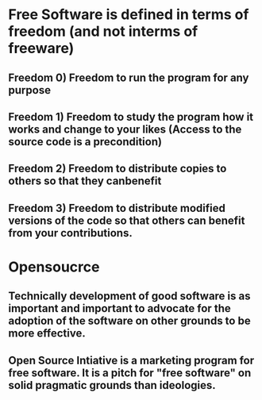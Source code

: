 # Free Software is defined in terms of freedom (and not interms of freeware) 
 
## Freedom 0) Freedom to run the program for any purpose
 
## Freedom 1) Freedom to study the program how it works and change to your likes (Access to the source code is a precondition)
 
## Freedom 2)  Freedom to distribute copies to others so that they canbenefit
 
## Freedom 3) Freedom to distribute modified versions of the code so that others can benefit from your contributions.
 
# Opensoucrce 

## Technically development of good software is as important and important to advocate for the adoption of the software on other grounds to be more effective.

## Open Source Intiative is a marketing program for free software. It is a pitch for "free software" on solid pragmatic grounds than ideologies.
